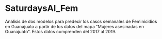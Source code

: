 # SaturdaysAI_Fem
Análisis de dos modelos para predecir los casos semanales de Feminicidios en Guanajuato a partir de los datos del mapa "Mujeres asesinadas en Guanajuato". Estos datos comprenden del 2017 al 2019.
